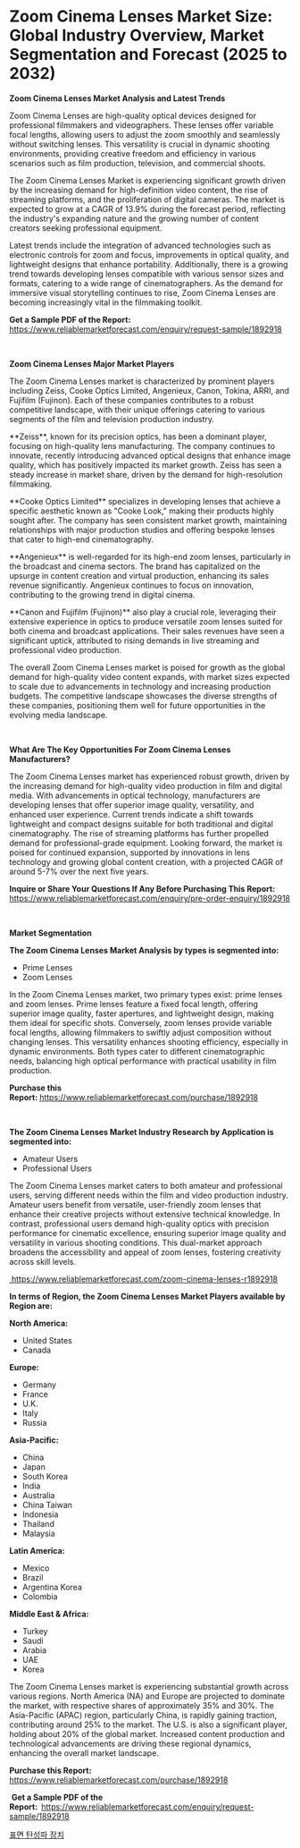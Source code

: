 <p><h1>Zoom Cinema Lenses Market Size: Global Industry Overview, Market Segmentation and Forecast (2025 to 2032)</h1></p><p><strong>Zoom Cinema Lenses Market Analysis and Latest Trends</strong></p>
<p><p>Zoom Cinema Lenses are high-quality optical devices designed for professional filmmakers and videographers. These lenses offer variable focal lengths, allowing users to adjust the zoom smoothly and seamlessly without switching lenses. This versatility is crucial in dynamic shooting environments, providing creative freedom and efficiency in various scenarios such as film production, television, and commercial shoots.</p><p>The Zoom Cinema Lenses Market is experiencing significant growth driven by the increasing demand for high-definition video content, the rise of streaming platforms, and the proliferation of digital cameras. The market is expected to grow at a CAGR of 13.9% during the forecast period, reflecting the industry's expanding nature and the growing number of content creators seeking professional equipment. </p><p>Latest trends include the integration of advanced technologies such as electronic controls for zoom and focus, improvements in optical quality, and lightweight designs that enhance portability. Additionally, there is a growing trend towards developing lenses compatible with various sensor sizes and formats, catering to a wide range of cinematographers. As the demand for immersive visual storytelling continues to rise, Zoom Cinema Lenses are becoming increasingly vital in the filmmaking toolkit.</p></p>
<p><strong>Get a Sample PDF of the Report:&nbsp;</strong> <a href="https://www.reliablemarketforecast.com/enquiry/request-sample/1892918?utm_campaign=1080&utm_medium=2&utm_source=Github&utm_content=ia&utm_term=14012025&utm_id=zoom-cinema-lenses">https://www.reliablemarketforecast.com/enquiry/request-sample/1892918</a></p>
<p>&nbsp;</p>
<p><strong>Zoom Cinema Lenses Major Market Players</strong></p>
<p><p>The Zoom Cinema Lenses market is characterized by prominent players including Zeiss, Cooke Optics Limited, Angenieux, Canon, Tokina, ARRI, and Fujifilm (Fujinon). Each of these companies contributes to a robust competitive landscape, with their unique offerings catering to various segments of the film and television production industry.</p><p>**Zeiss**, known for its precision optics, has been a dominant player, focusing on high-quality lens manufacturing. The company continues to innovate, recently introducing advanced optical designs that enhance image quality, which has positively impacted its market growth. Zeiss has seen a steady increase in market share, driven by the demand for high-resolution filmmaking.</p><p>**Cooke Optics Limited** specializes in developing lenses that achieve a specific aesthetic known as "Cooke Look," making their products highly sought after. The company has seen consistent market growth, maintaining relationships with major production studios and offering bespoke lenses that cater to high-end cinematography.</p><p>**Angenieux** is well-regarded for its high-end zoom lenses, particularly in the broadcast and cinema sectors. The brand has capitalized on the upsurge in content creation and virtual production, enhancing its sales revenue significantly. Angenieux continues to focus on innovation, contributing to the growing trend in digital cinema.</p><p>**Canon and Fujifilm (Fujinon)** also play a crucial role, leveraging their extensive experience in optics to produce versatile zoom lenses suited for both cinema and broadcast applications. Their sales revenues have seen a significant uptick, attributed to rising demands in live streaming and professional video production.</p><p>The overall Zoom Cinema Lenses market is poised for growth as the global demand for high-quality video content expands, with market sizes expected to scale due to advancements in technology and increasing production budgets. The competitive landscape showcases the diverse strengths of these companies, positioning them well for future opportunities in the evolving media landscape.</p></p>
<p>&nbsp;</p>
<p><strong>What Are The Key Opportunities For Zoom Cinema Lenses Manufacturers?</strong></p>
<p><p>The Zoom Cinema Lenses market has experienced robust growth, driven by the increasing demand for high-quality video production in film and digital media. With advancements in optical technology, manufacturers are developing lenses that offer superior image quality, versatility, and enhanced user experience. Current trends indicate a shift towards lightweight and compact designs suitable for both traditional and digital cinematography. The rise of streaming platforms has further propelled demand for professional-grade equipment. Looking forward, the market is poised for continued expansion, supported by innovations in lens technology and growing global content creation, with a projected CAGR of around 5-7% over the next five years.</p></p>
<p><strong>Inquire or Share Your Questions If Any Before Purchasing This Report:</strong> <a href="https://www.reliablemarketforecast.com/enquiry/pre-order-enquiry/1892918?utm_campaign=1080&utm_medium=2&utm_source=Github&utm_content=ia&utm_term=14012025&utm_id=zoom-cinema-lenses">https://www.reliablemarketforecast.com/enquiry/pre-order-enquiry/1892918</a></p>
<p>&nbsp;</p>
<p><strong>Market Segmentation</strong></p>
<p><strong>The Zoom Cinema Lenses Market Analysis by types is segmented into:</strong></p>
<p><ul><li>Prime Lenses</li><li>Zoom Lenses</li></ul></p>
<p><p>In the Zoom Cinema Lenses market, two primary types exist: prime lenses and zoom lenses. Prime lenses feature a fixed focal length, offering superior image quality, faster apertures, and lightweight design, making them ideal for specific shots. Conversely, zoom lenses provide variable focal lengths, allowing filmmakers to swiftly adjust composition without changing lenses. This versatility enhances shooting efficiency, especially in dynamic environments. Both types cater to different cinematographic needs, balancing high optical performance with practical usability in film production.</p></p>
<p><strong>Purchase this Report:&nbsp;</strong><a href="https://www.reliablemarketforecast.com/purchase/1892918?utm_campaign=1080&utm_medium=2&utm_source=Github&utm_content=ia&utm_term=14012025&utm_id=zoom-cinema-lenses">https://www.reliablemarketforecast.com/purchase/1892918</a></p>
<p>&nbsp;</p>
<p><strong>The Zoom Cinema Lenses Market Industry Research by Application is segmented into:</strong></p>
<p><ul><li>Amateur Users</li><li>Professional Users</li></ul></p>
<p><p>The Zoom Cinema Lenses market caters to both amateur and professional users, serving different needs within the film and video production industry. Amateur users benefit from versatile, user-friendly zoom lenses that enhance their creative projects without extensive technical knowledge. In contrast, professional users demand high-quality optics with precision performance for cinematic excellence, ensuring superior image quality and versatility in various shooting conditions. This dual-market approach broadens the accessibility and appeal of zoom lenses, fostering creativity across skill levels.</p></p>
<p><a href="https://www.reliablemarketforecast.com/zoom-cinema-lenses-r1892918?utm_campaign=1080&utm_medium=2&utm_source=Github&utm_content=ia&utm_term=14012025&utm_id=zoom-cinema-lenses">&nbsp;https://www.reliablemarketforecast.com/zoom-cinema-lenses-r1892918</a></p>
<p><strong>In terms of Region, the Zoom Cinema Lenses Market Players available by Region are:</strong></p>
<p>
    <p> <strong> North America: </strong>
        <ul>
            <li>United States</li>
            <li>Canada</li>
        </ul>
        </p> 
    <p> <strong> Europe: </strong>
        <ul>
            <li>Germany</li>
            <li>France</li>
            <li>U.K.</li>
            <li>Italy</li>
            <li>Russia</li>
        </ul>
        </p> 
    <p> <strong> Asia-Pacific: </strong>
        <ul>
            <li>China</li>
            <li>Japan</li>
            <li>South Korea</li>
            <li>India</li>
            <li>Australia</li>
            <li>China Taiwan</li>
            <li>Indonesia</li>
            <li>Thailand</li>
            <li>Malaysia</li>
        </ul>
        </p> 
    <p> <strong> Latin America: </strong>
        <ul>
            <li>Mexico</li>
            <li>Brazil</li>
            <li>Argentina Korea</li>
            <li>Colombia</li>
        </ul>
        </p> 
    <p> <strong> Middle East & Africa: </strong>
        <ul>
            <li>Turkey</li>
            <li>Saudi</li>
            <li>Arabia</li>
            <li>UAE</li>
            <li>Korea</li>
        </ul>
    </p>
    </p>
<p><p>The Zoom Cinema Lenses market is experiencing substantial growth across various regions. North America (NA) and Europe are projected to dominate the market, with respective shares of approximately 35% and 30%. The Asia-Pacific (APAC) region, particularly China, is rapidly gaining traction, contributing around 25% to the market. The U.S. is also a significant player, holding about 20% of the global market. Increased content production and technological advancements are driving these regional dynamics, enhancing the overall market landscape.</p></p>
<p><strong>Purchase this Report: </strong><a href="https://www.reliablemarketforecast.com/purchase/1892918?utm_campaign=1080&utm_medium=2&utm_source=Github&utm_content=ia&utm_term=14012025&utm_id=zoom-cinema-lenses">https://www.reliablemarketforecast.com/purchase/1892918</a></p>
<p>&nbsp;<strong>Get a Sample PDF of the Report:&nbsp;&nbsp;</strong><a href="https://www.reliablemarketforecast.com/enquiry/request-sample/1892918?utm_campaign=1080&utm_medium=2&utm_source=Github&utm_content=ia&utm_term=14012025&utm_id=zoom-cinema-lenses">https://www.reliablemarketforecast.com/enquiry/request-sample/1892918</a></p>
<p><strong></strong></p>
<p><p><a href="https://github.com/sougarounis/Market-Research-Report-List-6/blob/main/462343031138.md?utm_campaign=1080&utm_medium=2&utm_source=Github&utm_content=ia&utm_term=14012025&utm_id=zoom-cinema-lenses">표면 탄성파 장치</a></p></p>